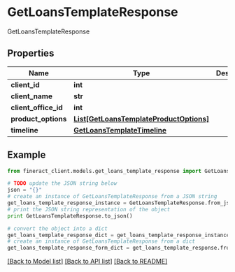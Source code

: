 # GetLoansTemplateResponse

GetLoansTemplateResponse

## Properties

Name | Type | Description | Notes
------------ | ------------- | ------------- | -------------
**client_id** | **int** |  | [optional] 
**client_name** | **str** |  | [optional] 
**client_office_id** | **int** |  | [optional] 
**product_options** | [**List[GetLoansTemplateProductOptions]**](GetLoansTemplateProductOptions.md) |  | [optional] 
**timeline** | [**GetLoansTemplateTimeline**](GetLoansTemplateTimeline.md) |  | [optional] 

## Example

```python
from fineract_client.models.get_loans_template_response import GetLoansTemplateResponse

# TODO update the JSON string below
json = "{}"
# create an instance of GetLoansTemplateResponse from a JSON string
get_loans_template_response_instance = GetLoansTemplateResponse.from_json(json)
# print the JSON string representation of the object
print GetLoansTemplateResponse.to_json()

# convert the object into a dict
get_loans_template_response_dict = get_loans_template_response_instance.to_dict()
# create an instance of GetLoansTemplateResponse from a dict
get_loans_template_response_form_dict = get_loans_template_response.from_dict(get_loans_template_response_dict)
```
[[Back to Model list]](../README.md#documentation-for-models) [[Back to API list]](../README.md#documentation-for-api-endpoints) [[Back to README]](../README.md)


